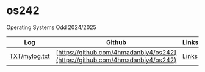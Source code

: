 # os242

Operating Systems Odd 2024/2025

| Log | Github | Links |
|-----|--------|-------|
|[TXT/mylog.txt](TXT/mylog.txt)|[https://github.com/4hmadanbiy4/os242](https://github.com/4hmadanbiy4/os242)|[Links](LINKS/)|
